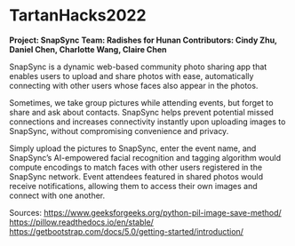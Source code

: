 # TartanHacks2022
**Project: SnapSync**
**Team: Radishes for Hunan
Contributors: Cindy Zhu, Daniel Chen, Charlotte Wang, Claire Chen**

SnapSync is a dynamic web-based community photo sharing app that enables users to upload and share photos with ease, automatically connecting with other users whose faces also appear in the photos. 

Sometimes, we take group pictures while attending events, but forget to share and ask about contacts. SnapSync helps prevent potential missed connections and increases connectivity instantly upon uploading images to SnapSync, without compromising convenience and privacy. 

Simply upload the pictures to SnapSync, enter the event name, and SnapSync’s AI-empowered facial recognition and tagging algorithm would compute encodings to match faces with other users registered in the SnapSync network. Event attendees featured in shared photos would receive notifications, allowing them to access their own images and connect with one another.


Sources:
https://www.geeksforgeeks.org/python-pil-image-save-method/
https://pillow.readthedocs.io/en/stable/
https://getbootstrap.com/docs/5.0/getting-started/introduction/
